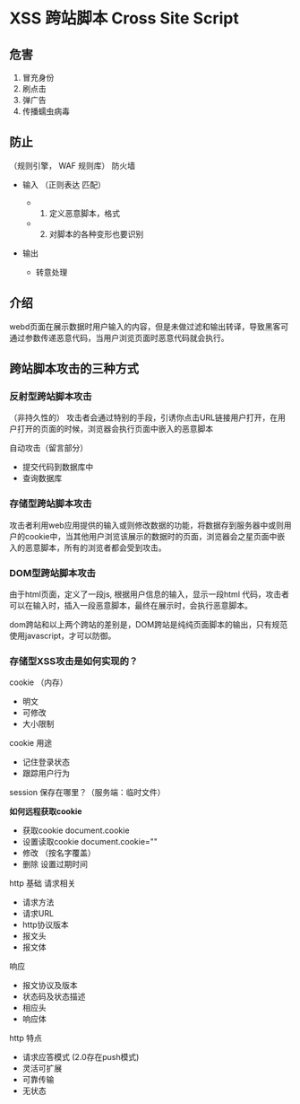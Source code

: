 # XSS 跨站脚本 Cross Site Script 


## 危害
1. 冒充身份
2. 刷点击
3. 弹广告
4. 传播蠕虫病毒


## 防止


（规则引擎， WAF 规则库） 防火墙
- 输入 （正则表达 匹配）
  - 1. 定义恶意脚本，格式
  - 2. 对脚本的各种变形也要识别

- 输出
  - 转意处理

## 介绍

webd页面在展示数据时用户输入的内容，但是未做过滤和输出转译，导致黑客可通过参数传递恶意代码，当用户浏览页面时恶意代码就会执行。

## 跨站脚本攻击的三种方式
  
### 反射型跨站脚本攻击
（非持久性的）
攻击者会通过特别的手段，引诱你点击URL链接用户打开，在用户打开的页面的时候，浏览器会执行页面中嵌入的恶意脚本

自动攻击（留言部分）

- 提交代码到数据库中
- 查询数据库

### 存储型跨站脚本攻击

攻击者利用web应用提供的输入或则修改数据的功能，将数据存到服务器中或则用户的cookie中，当其他用户浏览该展示的数据时的页面，浏览器会之星页面中嵌入的恶意脚本，所有的浏览者都会受到攻击。

### DOM型跨站脚本攻击
由于html页面，定义了一段js, 根据用户信息的输入，显示一段html 代码，攻击者可以在输入时，插入一段恶意脚本，最终在展示时，会执行恶意脚本。

dom跨站和以上两个跨站的差别是，DOM跨站是纯纯页面脚本的输出，只有规范使用javascript，才可以防御。


### 存储型XSS攻击是如何实现的？

cookie （内存）
- 明文
- 可修改
- 大小限制

cookie 用途
- 记住登录状态
- 跟踪用户行为


session 保存在哪里？（服务端：临时文件）


**如何远程获取cookie**
- 获取cookie document.cookie
- 设置读取cookie document.cookie=""
- 修改 （按名字覆盖）
- 删除 设置过期时间



http 基础
请求相关
- 请求方法
- 请求URL
-  http协议版本
-  报文头
-  报文体

响应
- 报文协议及版本
- 状态码及状态描述
- 相应头
- 响应体

http 特点
- 请求应答模式   (2.0存在push模式)
- 灵活可扩展
- 可靠传输
- 无状态
